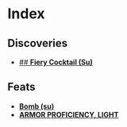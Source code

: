 # Index

## Discoveries

* [## **Fiery Cocktail (Su)**](discoveries.md#fiery-cocktail-su)

## Feats

* [**Bomb (su)**](feats.md#bomb-su)
* [**ARMOR PROFICIENCY, LIGHT**](feats.md#armor-proficiency-light)